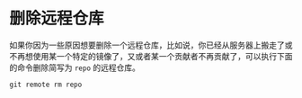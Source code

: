# 删除远程仓库

如果你因为一些原因想要删除一个远程仓库，比如说，你已经从服务器上搬走了或不再想使用某一个特定的镜像了，又或者某一个贡献者不再贡献了，可以执行下面的命令删除简写为 `repo` 的远程仓库。

```shell
git remote rm repo
```

